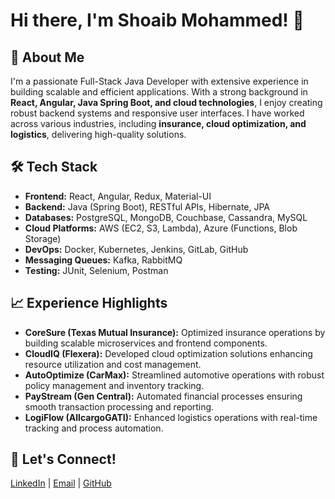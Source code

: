# Hi there, I'm Shoaib Mohammed! 👋

## 🚀 About Me
I'm a passionate Full-Stack Java Developer with extensive experience in building scalable and efficient applications. With a strong background in **React, Angular, Java Spring Boot, and cloud technologies**, I enjoy creating robust backend systems and responsive user interfaces. I have worked across various industries, including **insurance, cloud optimization, and logistics**, delivering high-quality solutions.

## 🛠 Tech Stack
- **Frontend:** React, Angular, Redux, Material-UI
- **Backend:** Java (Spring Boot), RESTful APIs, Hibernate, JPA
- **Databases:** PostgreSQL, MongoDB, Couchbase, Cassandra, MySQL
- **Cloud Platforms:** AWS (EC2, S3, Lambda), Azure (Functions, Blob Storage)
- **DevOps:** Docker, Kubernetes, Jenkins, GitLab, GitHub
- **Messaging Queues:** Kafka, RabbitMQ
- **Testing:** JUnit, Selenium, Postman

## 📈 Experience Highlights
- **CoreSure (Texas Mutual Insurance):** Optimized insurance operations by building scalable microservices and frontend components.
- **CloudIQ (Flexera):** Developed cloud optimization solutions enhancing resource utilization and cost management.
- **AutoOptimize (CarMax):** Streamlined automotive operations with robust policy management and inventory tracking.
- **PayStream (Gen Central):** Automated financial processes ensuring smooth transaction processing and reporting.
- **LogiFlow (AllcargoGATI):** Enhanced logistics operations with real-time tracking and process automation.

## 🔗 Let's Connect!
[LinkedIn](https://www.linkedin.com/in/shoaibfsj/) | [Email](mailto:shoaibfsj914@gmail.com) | [GitHub](https://github.com/shoaibfsj)
